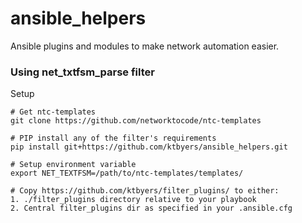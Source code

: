 # ansible_helpers
Ansible plugins and modules to make network automation easier.


### Using net_txtfsm_parse filter

Setup

    # Get ntc-templates
    git clone https://github.com/networktocode/ntc-templates
    
    # PIP install any of the filter's requirements
    pip install git+https://github.com/ktbyers/ansible_helpers.git
    
    # Setup environment variable
    export NET_TEXTFSM=/path/to/ntc-templates/templates/
    
    # Copy https://github.com/ktbyers/filter_plugins/ to either:
    1. ./filter_plugins directory relative to your playbook
    2. Central filter_plugins dir as specified in your .ansible.cfg

